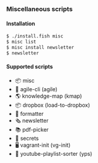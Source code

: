 ### Miscellaneous scripts

#### Installation

```bash
$ ./install.fish misc
$ misc list
$ misc install newsletter
$ newsletter
```

#### Supported scripts

- 📦 misc
- 👷 agile-cli (agile)
- 🌎 knowledge-map (kmap)
- 📦 dropbox (load-to-dropbox)
- 🎀 formatter
- 🗞️  newsletter
- 📚 pdf-picker
- 🔐 secrets
- 🖥️  vagrant-init (vg-init)
- 🎦 youtube-playlist-sorter (yps)

